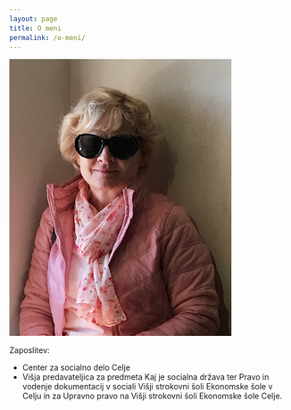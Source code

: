 ```yaml
---
layout: page
title: O meni
permalink: /o-meni/
---
```


![Nada Caharijaz Ferme!](/images/portret.jpg "Nada Caharijaz Ferme")

Zaposlitev:

- Center za socialno delo Celje
- Višja predavateljica za predmeta Kaj je socialna država ter Pravo in vodenje dokumentacij v sociali Višji strokovni šoli Ekonomske šole v Celju in za Upravno pravo na Višji strokovni šoli Ekonomske šole Celje.
